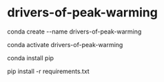 # drivers-of-peak-warming

conda create --name drivers-of-peak-warming

conda activate drivers-of-peak-warming

conda install pip

pip install -r requirements.txt
